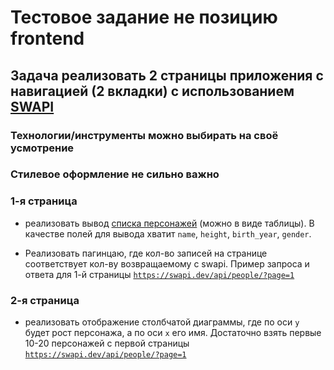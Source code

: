 # Тестовое задание не позицию frontend

## Задача реализовать 2 страницы приложения с навигацией (2 вкладки) c использованием [SWAPI](https://swapi.dev/documentation)

### **Технологии/инструменты можно выбирать на своё усмотрение**

### **Стилевое оформление не сильно важно**

### 1-я страница

- реализовать вывод [списка персонажей](https://swapi.dev/api/people/) (можно в виде таблицы). В качестве полей для вывода хватит `name`, `height`, `birth_year`, `gender`.

- Реализовать пагинцаю, где кол-во записей на странице соответствует кол-ву возвращаемому с swapi. Пример запроса и ответа для 1-й страницы [`https://swapi.dev/api/people/?page=1`](https://swapi.dev/api/people/?page=1)

### 2-я страница

- реализовать отображение столбчатой диаграммы, где по оси `y` будет рост персонажа, а по оси `х` его имя. Достаточно взять первые 10-20 персонажей с первой страницы [`https://swapi.dev/api/people/?page=1`](https://swapi.dev/api/people)
